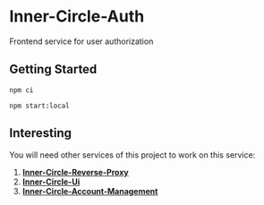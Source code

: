 # Inner-Circle-Auth
Frontend service for user authorization

## Getting Started
```
npm ci

npm start:local
```

## Interesting
You will need other services of this project to work on this service:
1. [**Inner-Circle-Reverse-Proxy**](https://github.com/TourmalineCore/Inner-Circle-Reverse-Proxy)
2. [**Inner-Circle-Ui**](https://github.com/TourmalineCore/Inner-Circle-UI) 
3. [**Inner-Circle-Account-Management**](https://github.com/TourmalineCore/Inner-Circle-Account-Management)